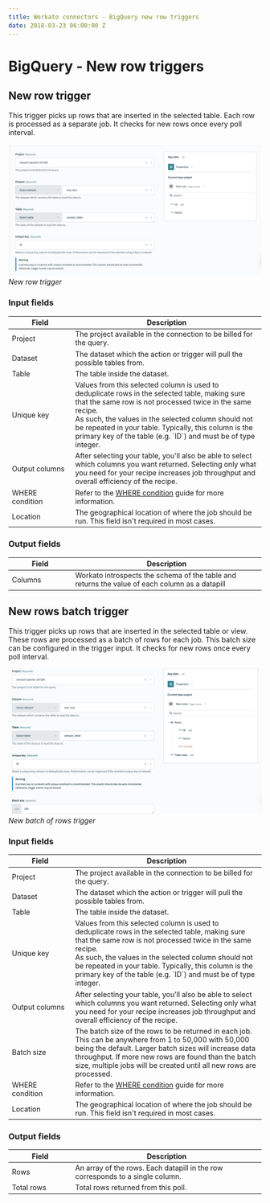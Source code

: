 ```yaml
---
title: Workato connectors - BigQuery new row triggers
date: 2018-03-23 06:00:00 Z
---
```


# BigQuery - New row triggers

## New row trigger
This trigger picks up rows that are inserted in the selected table. Each row is processed as a separate job. It checks for new rows once every poll interval.

![New row trigger](/assets/images/bigquery/new-row-trigger.png)
*New row trigger*

### Input fields

<table class="unchanged rich-diff-level-one">
  <thead>
    <tr>
        <th width='25%'>Field</th>
        <th>Description</th>
    </tr>
  </thead>
  <tbody>
    <tr>
      <td>Project</td>
      <td>The project available in the connection to be billed for the query.</td>
    </tr>
    <tr>
      <td>Dataset</td>
      <td>The dataset which the action or trigger will pull the possible tables from.</td>
    </tr>
    <tr>
      <td>Table</td>
      <td>The table inside the dataset.</td>
    </tr>
    <tr>
      <td>Unique key</td>
      <td>Values from this selected column is used to deduplicate rows in the selected table, making sure that the same row is not processed twice in the same recipe.<br>
      As such, the values in the selected column should not be repeated in your table. Typically, this column is the primary key of the table (e.g. `ID`) and must be of type integer.</td>
    </tr>
    <tr>
      <td>Output columns</td>
      <td>After selecting your table, you'll also be able to select which columns you want returned. Selecting only what you need for your recipe increases job throughput and overall efficiency of the recipe.</td>
    </tr>
    <tr>
      <td>WHERE condition</td>
      <td>Refer to the <a href='/connectors/bigquery.md#where-condition'>WHERE condition</a> guide for more information.</td>
    </tr>
    <tr>
      <td>Location</td>
      <td>The geographical location of where the job should be run. This field isn't required in most cases.</td>
    </tr>
  </tbody>
</table>

### Output fields
<table class="unchanged rich-diff-level-one">
  <thead>
    <tr>
        <th width='25%'>Field</th>
        <th>Description</th>
    </tr>
  </thead>
  <tbody>
    <tr>
      <td>Columns</td>
      <td>Workato introspects the schema of the table and returns the value of each column as a datapill</td>
    </tr>
</table>

## New rows batch trigger
This trigger picks up rows that are inserted in the selected table or view. These rows are processed as a batch of rows for each job. This batch size can be configured in the trigger input. It checks for new rows once every poll interval.

![New batch of rows trigger](/assets/images/bigquery/new-batch-of-rows-trigger.png)
*New batch of rows trigger*

### Input fields

<table class="unchanged rich-diff-level-one">
  <thead>
    <tr>
        <th width='25%'>Field</th>
        <th>Description</th>
    </tr>
  </thead>
  <tbody>
    <tr>
      <td>Project</td>
      <td>The project available in the connection to be billed for the query.</td>
    </tr>
    <tr>
      <td>Dataset</td>
      <td>The dataset which the action or trigger will pull the possible tables from.</td>
    </tr>
    <tr>
      <td>Table</td>
      <td>The table inside the dataset.</td>
    </tr>
    <tr>
      <td>Unique key</td>
      <td>Values from this selected column is used to deduplicate rows in the selected table, making sure that the same row is not processed twice in the same recipe.<br>
      As such, the values in the selected column should not be repeated in your table. Typically, this column is the primary key of the table (e.g. `ID`) and must be of type integer.</td>
    </tr>
    <tr>
      <td>Output columns</td>
      <td>After selecting your table, you'll also be able to select which columns you want returned. Selecting only what you need for your recipe increases job throughput and overall efficiency of the recipe.</td>
    </tr>
    <tr>
      <td>Batch size</td>
      <td>The batch size of the rows to be returned in each job. This can be anywhere from 1 to 50,000 with 50,000 being the default. Larger batch sizes will increase data throughput. If more new rows are found than the batch size, multiple jobs will be created until all new rows are processed.</td>
    </tr>
    <tr>
      <td>WHERE condition</td>
      <td>Refer to the <a href='/connectors/bigquery.md#where-condition'>WHERE condition</a> guide for more information.</td>
    </tr>
    <tr>
      <td>Location</td>
      <td>The geographical location of where the job should be run. This field isn't required in most cases.</td>
    </tr>
  </tbody>
</table>

### Output fields
<table class="unchanged rich-diff-level-one">
  <thead>
    <tr>
        <th width='25%'>Field</th>
        <th>Description</th>
    </tr>
  </thead>
  <tbody>
    <tr>
      <td>Rows</td>
      <td>An array of the rows. Each datapill in the row corresponds to a single column.</td>
    </tr>
    <tr>
      <td>Total rows</td>
      <td>Total rows returned from this poll.</td>
    </tr>
</table>
